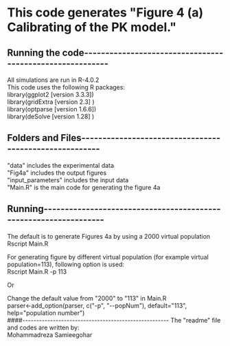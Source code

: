 # This code generates "Figure 4 (a) Calibrating of the PK model." 

## Running the code---------------------------------------------------------
All simulations are run in R-4.0.2   
This code uses the following R packages:  
library(ggplot2   [version 3.3.3])  
library(gridExtra [version 2.3]  )  
library(optparse  [version 1.6.6])  
library(deSolve   [version 1.28] )  

## Folders and Files-------------------------------------------------------
"data"        			includes the experimental data  
"Fig4a"     			includes the output figures  
"input_parameters" 		includes the input data  
"Main.R" 				is the main code for generating the figure 4a  

## Running-----------------------------------------------------------------
The default is to generate  Figures 4a by using a 2000 virtual population   
	Rscript Main.R  
	
For generating figure by different virtual population (for example virtual population=113), following option is used:  
    Rscript Main.R -p 113  
    
Or  

Change the default value from "2000" to "113" in Main.R  
parser<-add_option(parser, c("-p", "--popNum"), default="113", help="population number")  
####-----------------------------------------------------
The "readme" file and codes are written by:  
Mohammadreza Samieegohar

